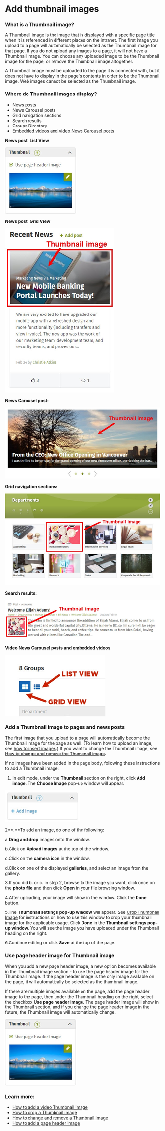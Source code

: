 # Add thumbnail images

### What is a Thumbnail image?

A Thumbnail image is the image that is displayed with a specific page title when it is referenced in different places on the intranet. The first image you upload to a page will automatically be selected as the Thumbnail image for that page. If you do not upload any images to a page, it will not have a Thumbnail image. You can choose any uploaded image to be the Thumbnail image for the page, or remove the Thumbnail image altogether.  
  
A Thumbnail image must be uploaded to the page it is connected with, but it does not have to display in the page's contents in order to be the Thumbnail image. Web images cannot be selected as the Thumbnail image.

### Where do Thumbnail images display?

* News posts
* News Carousel posts
* Grid navigation sections
* Search results
* Groups Directory
* [Embedded videos and video News Carousel posts](add-a-video-thumbnail-image.md)

**News post: List View**

![](../../../.gitbook/assets/1%20%2866%29.jpg)

**News post: Grid View**

![](../../../.gitbook/assets/2%20%2850%29.jpg)

**News Carousel post:**

![](../../../.gitbook/assets/3%20%2810%29.jpg)

**Grid navigation sections:**

![](../../../.gitbook/assets/4%20%2832%29.jpg)

**Search results:**

![](../../../.gitbook/assets/5%20%286%29.jpg)

**Video News Carousel posts and embedded videos**

![To learn about how to add a thumbnail image to a video, see Add a video thumbnail image.](../../../.gitbook/assets/6.jpg)



### Add a Thumbnail image to pages and news posts

The first image that you upload to a page will automatically become the Thumbnail image for the page as well. \(To learn how to upload an image, see [how to insert images](../insert-images.md).\) If you want to change the Thumbnail image, see [How to change and remove the Thumbnail image](change-and-remove-thumbnail-image.md).  
  
If no images have been added in the page body, following these instructions to add a Thumbnail image:

1. In edit mode, under the **Thumbnail** section on the right, click **Add image**. The **Choose Image** pop-up window will appear.

![](../../../.gitbook/assets/7%20%282%29.jpg)



2**.**To add an image, do one of the following:

a.**Drag and drop** images onto the window.

b.Click on **Upload Images** at the top of the window.

c.Click on the **camera icon** in the window.

d.Click on one of the displayed **galleries**, and select an image from the gallery.

3.If you did b. or c. in step 2, browse to the image you want, click once on the **photo file** and then click **Open** in your file browsing window.

4.After uploading, your image will show in the window. Click the **Done** button.

5.The **Thumbnail settings** **pop-up window** will appear. See [Crop Thumbnail Image](crop-thumbnail-image.md) for instructions on how to use this window to crop your thumbnail image for the applicable usage. Click **Done** in the **Thumbnail settings pop-up window**. You will see the image you have uploaded under the Thumbnail heading on the right.

6.Continue editing or click **Save** at the top of the page.

### Use page header image for Thumbnail image

When you add a new page header image, a new option becomes available in the Thumbnail image section - to use the page header image for the Thumbnail image. If the page header image is the only image available on the page, it will automatically be selected as the thumbnail image.  
  
If there are multiple images available on the page, add the page header image to the page, then under the Thumbnail heading on the right, select the checkbox **Use page header image**. The page header image will show in the Thumbnail section, and if you change the page header image in the future, the Thumbnail image will automatically change.  


![](../../../.gitbook/assets/1%20%2877%29.jpg)



### Learn more:

* [How to add a video Thumbnail image](add-a-video-thumbnail-image.md)
* [How to crop a Thumbnail image](crop-thumbnail-image.md)
* [How to change and remove a Thumbnail image](change-and-remove-thumbnail-image.md)
* [How to add a page header image](../add-page-header-images.md)

